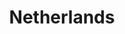 ---
layout: default
title:  "Netherlands"
category: country-profiles
summary: ""
index: 4
frontpage: yes
parent: sectors
permalink: /country-profiles/netherlands/
prev: { title: "France", url: "/country-profiles/france/"}
next: { title: "Switzerland", url: "/country-profiles/switzerland/"}
---